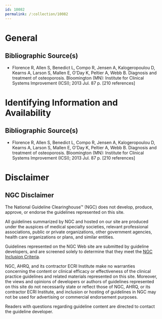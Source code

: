 ```yaml
---
id: 10082
permalink: /:collection/10082
---
```


# General

## Bibliographic Source(s)

- Florence R, Allen S, Benedict L, Compo R, Jensen A, Kalogeropoulou D, Kearns A, Larson S, Mallen E, O'Day K, Peltier A, Webb B. Diagnosis and treatment of osteoporosis. Bloomington (MN): Institute for Clinical Systems Improvement (ICSI); 2013 Jul. 87 p. [210 references]

# Identifying Information and Availability

## Bibliographic Source(s)

- Florence R, Allen S, Benedict L, Compo R, Jensen A, Kalogeropoulou D, Kearns A, Larson S, Mallen E, O'Day K, Peltier A, Webb B. Diagnosis and treatment of osteoporosis. Bloomington (MN): Institute for Clinical Systems Improvement (ICSI); 2013 Jul. 87 p. [210 references]

# Disclaimer

## NGC Disclaimer

The National Guideline Clearinghouse™ (NGC) does not develop, produce, approve, or endorse the guidelines represented on this site.

All guidelines summarized by NGC and hosted on our site are produced under the auspices of medical specialty societies, relevant professional associations, public or private organizations, other government agencies, health care organizations or plans, and similar entities.

Guidelines represented on the NGC Web site are submitted by guideline developers, and are screened solely to determine that they meet the [NGC Inclusion Criteria](/help-and-about/summaries/inclusion-criteria).

NGC, AHRQ, and its contractor ECRI Institute make no warranties concerning the content or clinical efficacy or effectiveness of the clinical practice guidelines and related materials represented on this site. Moreover, the views and opinions of developers or authors of guidelines represented on this site do not necessarily state or reflect those of NGC, AHRQ, or its contractor ECRI Institute, and inclusion or hosting of guidelines in NGC may not be used for advertising or commercial endorsement purposes.

Readers with questions regarding guideline content are directed to contact the guideline developer.


